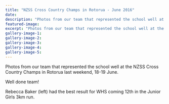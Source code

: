```yaml
---
title: "NZSS Cross Country Champs in Rotorua - June 2016"
date: 
description: "Photos from our team that represented the school well at the NZSS Cross Country Champs in Rotorua last weekend, 18-19 June..."
featured-image: 
excerpt: "Photos from our team that represented the school well at the NZSS Cross Country Champs in Rotorua last weekend, 18-19 June."
gallery-image-1: 
gallery-image-2: 
gallery-image-3: 
gallery-image-4: 
gallery-image-5: 
---
```


<p><span>Photos from our team that represented the school well at the NZSS Cross Country Champs in Rotorua last weekend, 18-19 June. </span></p>
<p><span>Well done team! </span></p>
<p><span>Rebecca Baker (left) had the best result for WHS coming 12th in the Junior Girls 3km run.</span></p>

